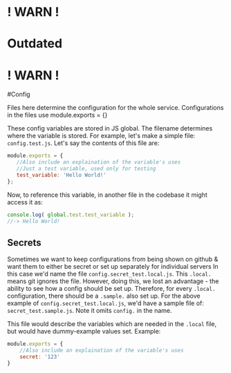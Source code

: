 # ! WARN !
# Outdated
# ! WARN !

#Config

Files here determine the configuration for the whole service.
Configurations in the files use module.exports = {}

These config variables are stored in JS global. The filename determines where the variable is stored.
For example, let's make a simple file: `config.test.js`. Let's say the contents of this file are:
```javascript
module.exports = {
   //Also include an explaination of the variable's uses
   //Just a test variable, used only for testing 
   test_variable: 'Hello World!'
};
```

Now, to reference this variable, in another file in the codebase it might access it as:
```javascript
console.log( global.test.test_variable );  
//-> Hello World!
```

## Secrets
Sometimes we want to keep configurations from being shown on github & want them to either be secret or set up separately for individual servers
In this case we'd name the file `config.secret_test.local.js`.
This `.local.` means git ignores the file. However, doing this, we lost an advantage - the ability to see how a config should be 
set up. Therefore, for every `.local.` configuration, there should be a `.sample.` 
also set up. For the above example of `config.secret_test.local.js`, we'd have a sample file of: `secret_test.sample.js`. Note it omits `config.` in the name.

This file would describe the variables which are needed in the `.local` file, but would have dummy-example values set. Example:
```javascript
module.exports = {
    //Also include an explaination of the variable's uses
    secret: '123'
}
```
